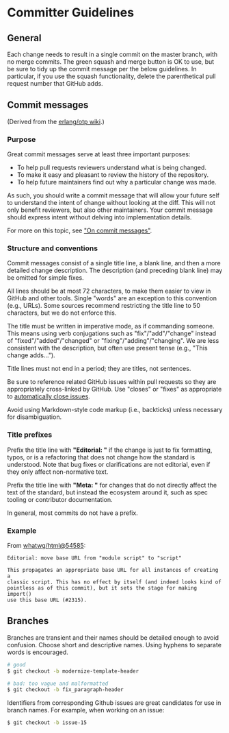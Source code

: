 # Committer Guidelines


## General

Each change needs to result in a single commit on the master branch, with no merge commits. The green squash and merge button is OK to use, but be sure to tidy up the commit message per the below guidelines. In particular, if you use the squash functionality, delete the parenthetical pull request number that GitHub adds.

## Commit messages

(Derived from the [erlang/otp wiki](https://github.com/erlang/otp/wiki/Writing-good-commit-messages).)

### Purpose

Great commit messages serve at least three important purposes:

* To help pull requests reviewers understand what is being changed.
* To make it easy and pleasant to review the history of the repository.
* To help future maintainers find out why a particular change was made.

As such, you should write a commit message that will allow your future self to understand the intent of change without looking at the diff. This will not only benefit reviewers, but also other maintainers. Your commit message should express intent without delving into implementation details.

For more on this topic, see ["On commit messages"](https://who-t.blogspot.com/2009/12/on-commit-messages.html).

### Structure and conventions

Commit messages consist of a single title line, a blank line, and then a more detailed change description. The description (and preceding blank line) may be omitted for simple fixes.

All lines should be at most 72 characters, to make them easier to view in GitHub and other tools. Single "words" are an exception to this convention (e.g., URLs). Some sources recommend restricting the title line to 50 characters, but we do not enforce this.

The title must be written in imperative mode, as if commanding someone. This means using verb conjugations such as "fix"/"add"/"change" instead of "fixed"/"added"/"changed" or "fixing"/"adding"/"changing". We are less consistent with the description, but often use present tense (e.g., "This change adds…").

Title lines must not end in a period; they are titles, not sentences.

Be sure to reference related GitHub issues within pull requests so they are appropriately cross-linked by GitHub. Use "closes" or "fixes" as appropriate to [automatically close issues](https://help.github.com/articles/closing-issues-using-keywords/).

Avoid using Markdown-style code markup (i.e., backticks) unless necessary for disambiguation.

### Title prefixes

Prefix the title line with **"Editorial: "** if the change is just to fix formatting, typos, or is a refactoring that does not change how the standard is understood. Note that bug fixes or clarifications are not editorial, even if they only affect non-normative text.

Prefix the title line with **"Meta: "** for changes that do not directly affect the text of the standard, but instead the ecosystem around it, such as spec tooling or contributor documentation.

In general, most commits do not have a prefix.

### Example

From [whatwg/html@54585](https://github.com/whatwg/html/commit/5458513792ab00d58e6c91ba48faaa611d034a2e):

```
Editorial: move base URL from "module script" to "script"

This propagates an appropriate base URL for all instances of creating a
classic script. This has no effect by itself (and indeed looks kind of
pointless as of this commit), but it sets the stage for making import()
use this base URL (#2315).
```

## Branches

Branches are transient and their names should be detailed enough to avoid confusion. Choose short and descriptive names. Using hyphens to separate words is encouraged.

```bash
# good
$ git checkout -b modernize-template-header
```

```bash
# bad: too vague and malformatted
$ git checkout -b fix_paragraph-header
```

Identifiers from corresponding Github issues are great candidates for use in branch names. For example, when working on an issue:

```bash
$ git checkout -b issue-15
```

